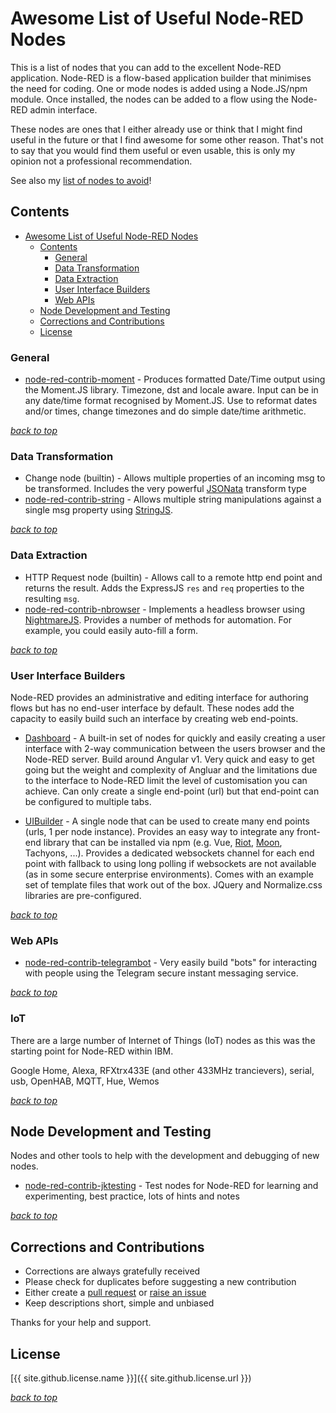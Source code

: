 # Awesome List of Useful Node-RED Nodes
This is a list of nodes that you can add to the excellent Node-RED application. 
Node-RED is a flow-based application builder that minimises the need for coding.
One or mode nodes is added using a Node.JS/npm module. Once installed, the nodes can be added to a flow using
the Node-RED admin interface.

These nodes are ones that I either already use or think that I might find useful in the future or that 
I find awesome for some other reason. That's not to say that you would find them useful or even usable, this is only my opinion not a 
professional recommendation.

See also my [list of nodes to avoid](nodejs-backend-avoid.md)!

## Contents
<!-- TOC -->

- [Awesome List of Useful Node-RED Nodes](#awesome-list-of-useful-node-red-nodes)
    - [Contents](#contents)
        - [General](#general)
        - [Data Transformation](#data-transformation)
        - [Data Extraction](#data-extraction)
        - [User Interface Builders](#user-interface-builders)
        - [Web APIs](#web-apis)
    - [Node Development and Testing](#node-development-and-testing)
    - [Corrections and Contributions](#corrections-and-contributions)
    - [License](#license)

<!-- /TOC -->

### General
- [node-red-contrib-moment](https://github.com/TotallyInformation/node-red-contrib-moment) - Produces formatted Date/Time output using the Moment.JS library. Timezone, dst and locale aware.
  Input can be in any date/time format recognised by Moment.JS. Use to reformat dates and/or times, change timezones and do simple date/time arithmetic.

_[back to top](#contents)_

### Data Transformation
- Change node (builtin) - Allows multiple properties of an incoming msg to be transformed. 
  Includes the very powerful [JSONata](http://jsonata.org/) transform type
- [node-red-contrib-string](https://github.com/steveorevo/node-red-contrib-string) - Allows multiple string manipulations against a single msg property using [StringJS](http://stringjs.com/).

_[back to top](#contents)_

### Data Extraction
- HTTP Request node (builtin) - Allows call to a remote http end point and returns the result. 
  Adds the ExpressJS `res` and `req` properties to the resulting `msg`.
- [node-red-contrib-nbrowser](https://github.com/steveorevo/node-red-contrib-nbrowser) - Implements a headless browser using [NightmareJS](http://www.nightmarejs.org/).
  Provides a number of methods for automation. For example, you could easily auto-fill a form.

_[back to top](#contents)_

### User Interface Builders
Node-RED provides an administrative and editing interface for authoring flows but has no end-user interface by default. These nodes add the capacity to easily
build such an interface by creating web end-points.

- [Dashboard](https://github.com/node-red/node-red-dashboard) - A built-in set of nodes for quickly and easily creating a user interface with 2-way communication 
  between the users browser and the Node-RED server. Build around Angular v1. Very quick and easy to get going but the weight and complexity of Angluar and the limitations due to the interface to Node-RED limit the level of customisation you can achieve. Can only create a single end-point (url) but that end-point can be configured to multiple tabs.

- [UIBuilder](https://github.com/TotallyInformation/node-red-contrib-uibuilder) - A single node that can be used to create many end points (urls, 1 per node instance). 
Provides an easy way to integrate any front-end library that can be installed via npm (e.g. Vue, [Riot](https://github.com/TotallyInformation/node-red-contrib-uibuilder/wiki/Example%3A-RiotJS), [Moon](https://github.com/TotallyInformation/node-red-contrib-uibuilder/wiki/Example%3A-MoonJS), Tachyons, ...). Provides a dedicated websockets channel for each end point with fallback to using long polling if websockets are not available (as in some secure enterprise environments).
Comes with an example set of template files that work out of the box. JQuery and Normalize.css libraries are pre-configured.

_[back to top](#contents)_

### Web APIs
- [node-red-contrib-telegrambot](https://github.com/windkh/node-red-contrib-telegrambot) - Very easily build "bots" for interacting with people using the Telegram secure instant messaging service.

_[back to top](#contents)_

### IoT
There are a large number of Internet of Things (IoT) nodes as this was the starting point for Node-RED within IBM.

Google Home, Alexa, RFXtrx433E (and other 433MHz trancievers), serial, usb, OpenHAB, MQTT, Hue, Wemos

_[back to top](#contents)_

## Node Development and Testing
Nodes and other tools to help with the development and debugging of new nodes.

- [node-red-contrib-jktesting](https://github.com/TotallyInformation/node-red-contrib-jktesting) - Test nodes for Node-RED for learning and experimenting, 
  best practice, lots of hints and notes

_[back to top](#contents)_

## Corrections and Contributions
- Corrections are always gratefully received
- Please check for duplicates before suggesting a new contribution
- Either create a [pull request](https://github.com/TotallyInformation/awesome-to-me/pulls) or [raise an issue](https://github.com/TotallyInformation/awesome-to-me/issues)
- Keep descriptions short, simple and unbiased

Thanks for your help and support.

## License
[{{ site.github.license.name }}]({{ site.github.license.url }})

_[back to top](#contents)_
